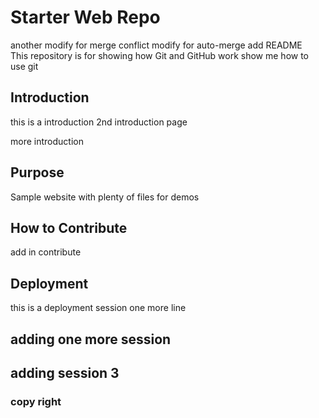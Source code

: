 # Starter Web Repo
another modify for merge conflict
modify for auto-merge
add README  
This repository is for showing how Git and GitHub work
show me how to use git 
## Introduction

this is a introduction
2nd introduction page

more introduction
## Purpose

Sample website with plenty of files for demos

## How to Contribute
add in contribute 

## Deployment
this is a deployment session
one more line


## adding one more session


## adding session 3

### copy right
